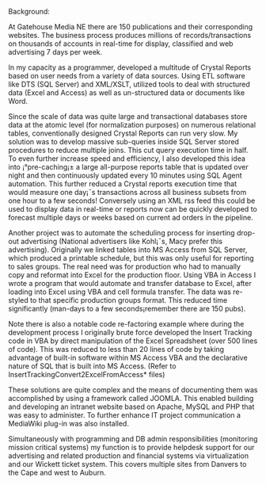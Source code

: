 

Background:

At Gatehouse Media NE there are 150 publications and their corresponding websites. The business process produces millions of records/transactions on thousands of accounts in real-time for display, classified and web advertising 7 days per week. 

In my capacity as a programmer, developed a multitude of Crystal Reports based on user needs from a variety of data sources. Using ETL software like DTS (SQL Server) and XML/XSLT, utilized tools to deal with structured data (Excel and Access) as well as un-structured  data or documents like Word.

Since the scale of data was quite large and transactional databases store data at the atomic level (for normalization purposes) on numerous relational tables, conventionally designed Crystal Reports can run very slow.  My solution was to develop massive sub-queries inside SQL Server stored procedures to reduce multiple joins. This cut query execution time in half.  To even further increase speed and efficiency, I also developed this idea into ¡°pre-caching¡± a large all-purpose reports table that is updated over night and then continuously updated every 10 minutes using SQL Agent automation. This further reduced a Crystal reports execution time that would measure one day¡¯s transactions across all business subsets from one hour to a few seconds! Conversely using an  XML rss feed this could be used to display data  in real-time or reports now can be quickly developed to forecast multiple days or weeks based on current ad orders in the pipeline. 

Another project was to automate the scheduling process for inserting drop-out advertising
(National advertisers like Kohl¡¯s, Macy prefer this advertising). Originally we linked tables into MS Access from SQL Server, which produced a printable schedule, but this was only useful for reporting to sales groups. The real need was for production who had to manually copy and reformat into Excel for the production floor. Using VBA in Access  I wrote a program that would automate and transfer database to Excel, after loading into Excel using VBA and cell formula transfer. The data was re-styled to that specific production groups format. This reduced time significantly (man-days to a few seconds¡­remember there are 150 pubs).

Note there is also a notable code re-factoring example where during the development process I originally brute force developed the Insert Tracking code in VBA by direct manipulation of the Excel Spreadsheet (over 500 lines of code). This was reduced to less than 20 lines of code by taking advantage of built-in software within MS Access VBA and the declarative nature of SQL that is built into MS Access. (Refer to InsertTrackingConvert2ExcelFromAccess* files)


These solutions are quite complex and the means of documenting them was accomplished by using a framework called JOOMLA. This enabled building and developing an intranet website based on Apache, MySQL and PHP that was easy to administer. To further enhance IT project communication a MediaWiki plug-in was also installed.

Simultaneously with programming and DB admin responsibilities (monitoring mission critical systems) my function is to provide helpdesk support for our advertising and related production and financial systems via virtualization and our Wickett ticket system. This covers multiple sites from Danvers to the Cape and west to Auburn.
